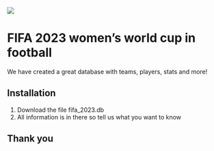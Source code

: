 <img src="https://media.giphy.com/media/SxFHr5dX6m0RYK21NY/giphy.gif">

# FIFA 2023 women’s world cup in football

We have created a great database with teams, players, stats and more!

## Installation

1. Download the file fifa_2023.db
2. All information is in there so tell us what you want to know

## Thank you